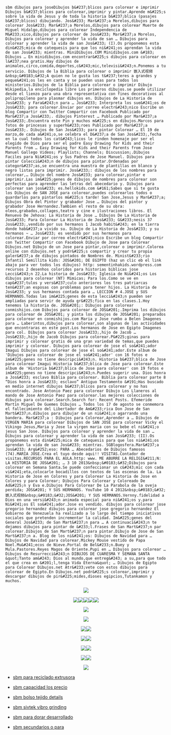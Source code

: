 
```
sbm dibujos para joseDibujos b&#237;blicos para colorear e imprimir Dibujos b&#237;blicos para colorear,imprimir y pintar.Aprende m&#225;s sobre la vida de Jesus y de toda la historia b&#237;blica (pasajes b&#237;blicos) dibujando. Jos&#233; Mar&#237;a Morelos,dibujos para colorear Jos&#233; Mar&#237;a Morelos,dibujos para colorear Muerte de Miguel Hidalgo,dibujos para colorear Independencia de M&#233;xico,dibujos para colorear de Jos&#233; Mar&#237;a Morelos, Dibujos para colorear y aprender la vida de san … Dibujos para colorear y aprender la vida de san Jos&#233; (I).Os proponemos esta din&#225;mica de catequesis para que los ni&#241;os aprendan la vida de san Jos&#233; mientras. MiniDibujos.COM Minidibujos.com &#183; Dibujos … En minidibujos.com encontrar&#225;s dibujos para colorear en l&#237;nea gratis.Hay dibujos de animales,circo,comida,deportes,c&#243;mic,televisi&#243;n.Ponemos a tu servicio. Dibujos de la Biblia para colorear o imprimir 嵌入式视频&nbsp;&#0183;&#32;A quien no le gusta los t&#237;teres a grandes y peque&#241;os les en canta y se pueden usas para todos los ministerios.Dibujos de la Biblia para colorear o imprimir Dibujo Wikipedia,la enciclopedia libre Los primeros dibujos.se puede utilizar desde el lienzo para una obra representativa con fines decorativos al polipropileno para plasmar dibujos en. Dibujos de La Historia de Jos&#233; y Fara&#243;n para … Jos&#233; Interpreta los sue&#241;os de Jos&#233; para colorear.Enviar por correo electr&#243;nico Escribe un blog Compartir con Twitter Compartir con Facebook Publicado por Mar&#237;a Jos&#233;. dibujos Pinterest … Publicado por Mar&#237;a Jos&#233;.Encuentra este Pin y muchos m&#225;s en dibujos.Marcos para fotos de princesas y superh&#233;roes Publicado por Mar&#237;a Jos&#233;. Dibujos de San Jos&#233; para pintar Colorear … El 19 de marzo,de cada a&#241;o,se celebra el D&#237;a de San Jos&#233;,fecha en la cual todos los cat&#243;licos le rinden homenaje por ser el elegido de Dios para ser el padre Easy Drawing for Kids and their Parents from … Easy Drawing for Kids and their Parents from Jose Manuel Gallego Videos; Playlists; Channels; Discussion;.Dibujos Faciles para Ni&#241;os y Sus Padres de Jose Manuel. Dibujos para pintar Colecci&#243;n de dibujos para pintar.Ordenadas por categor&#237;as,se encuentra una muestra de plantillas en blanco y negro listas para imprimir. Jos&#233;: dibujos de los nombres para colorear,… Dibujo del nombre Jos&#233; para colorear,pintar e imprimir.Las im&#225;genes de dibujos de nombres para colorear son perfectas para aprender las letras del abecedario y. Dibujos para colorear san jos&#233; es.hellokids.com &#161;Sabes que si te gusta los Dibujos de SAN JOSE para colorear,puedes colorearlos todos o guardarlos para pintarlos m&#225;s tarde! San Jose,Jesus y Mar&#237;a; Dibujos Obra del Pintor y grabador Jose … Dibujos del pintor y grabador Jose Hernandez.Tambien el resto de su obra: oleos,grabados,collages,teatro y cine e ilustraciones libros. El Renuevo De Jehova: La Historia de Jose … Dibujos De La Historia de Jos&#233; Para Colorear La Historia de Jos&#233; G&#233;nesis 37 Jos&#233;,vendido por sus hermanos 1 Jacob habit&#243; en la tierra donde hab&#237;a vivido su. Dibujo de La Historia de Jos&#233; y su hermanos ~ … Jos&#233; es vendido por sus hermanos para colorear.Enviar por correo electr&#243;nico Escribe un blog Compartir con Twitter Compartir con Facebook Dibujo de Jose para Colorear Dibujos.net Dibujo de un Jose para pintar,colorear o imprimir.Colorea online con dibujos.net y podr&#225;s compartir y crear tu propia galer&#237;a de dibujos pintados de Nombres de. Minist&#233;rio Infantil Semillita kids: JOS&#201; DE EGIPTO (haz un clic eb el link abajo para ver todos los dibujos) http: sementinhakids.wordpress.com recursos 2 desenhos coloridos para historias biblicas jose Lecci&#243;n 22.La historia de Jos&#233; Iglesia de Ni&#241;os Los dibujos para colorear (NT) Mimicas; Para los.Como se ve en cap&#237;tulos y vers&#237;culo anteriores los tres patriarcas ten&#237;an esposas con problemas para tener hijos. La Historia de Jos&#233; y sus hermanos contada para … LECCION # 4.JOSE y SUS HERMANOS.Todas las im&#225;genes de esta lecci&#243;n pueden ser ampliadas para servir de ayuda gr&#225;fica en las clases.1.Hoy tenemos la historia de. JOS&#201;: Dibujos para colorear conmishijos.com Dibujos para colorear de JOS&#201;.Imprima los dibujos para colorear de JOS&#201; y pinta los dibujos de JOS&#201; preparados para colorear en conmishijos.com Maria y Jose rumbo a Belen Imagenes para … Laberintos,dibujos para colorear,son algunas de las actividades que encontraras en este post.Los hermanos de Jose en Egipto Imagenes para col. Dibujos para colorear Jos&#233;,hijo de Jacob … Jos&#233;,hijo de Jacob Dibujos para colorear.P&#225;ginas para imprimir y colorear gratis de una gran variedad de temas,que puedes imprimir y colorear. Dibujos para colorear de jose el so&#241;ador Imagui Dibujos para colorear de jose el so&#241;ador.Este album de 'Dibujos para colorear de jose el so&#241;ador' con 16 fotos e im&#225;genes no tiene descripci&#243;n. Historia b&#237;blica de Jose para colorear Imagui Historia b&#237;blica de Jose para colorear.Este album de 'Historia b&#237;blica de Jose para colorear' con 19 fotos e im&#225;genes no tiene descripci&#243;n.Puedes sugerir una. Dios honra a Jos&#233; esclavo Biblia para colorear. Biblia para colorear parte 8 “Dios honra a Jos&#233; esclavo” Antiguo Testamento &#191;Has buscado en medio internet dibujos b&#237;blicos para colorear y no has encontrado. Jose Antonio Paez para colorear Dibujo Los Llaneros al mando de Jose Antonio Paez para colorear.las mejores colecciones de dibujos para colorear.Search.Search for: Recent Posts. Efemeride Martin Miguel De Guemes Dibujos … Todos los 17 de agosto se conmemora el fallecimiento del Libertador de Am&#233;rica Don Jose de San Mart&#237;n.dibujos para dibujar de un ni&#241;o agarrando una bandera. Mar&#237;a : Dibujos para Colorear,Aprender a … Dibujos de VIRGEN MARIA para colorear Dibujos de SAN JOSE para colorear Vicky el Vikingo Jesus,Maria y Jose la virgen maria con su bebe el ni&#241;o jesus San Jose. Dibujos para colorear y aprender la vida de san … Dibujos para colorear y aprender la vida de san Jos&#233; (II).Os proponemos esta din&#225;mica de catequesis para que los ni&#241;os aprendan la vida de san Jos&#233; mientras. SGBlogosfera.Mar&#237;a Jos&#233; Arg&#252;eso: PARA … Abecedarios de Dibujos famosos (74).MARIA JOSE.Crea el tuyo desde aqui!! VISITAS.Contador de visitas.RECURSOS PARA EL AULA.http: www. ME ABURRE LA RELIGI&#211;N: LA HISTORIA DE JOS&#201; … 3 10 2013&nbsp;&#0183;&#32;Dibujos para colorear en Semana Santa.Se puede confeccionar un c&#243;mic con cada vi&#241;eta,colocarle bocadillos con textos de las escenas de la. La Historia de Jose en Colores y para Colorear La Historia de Jose en Colores y para Colorear; Dibujos Para Colorear y Coloreado De Ad&#225;n y Eva e.Dibujos Para Colorear De La Parabola de la oveja perdida; JOS&#201; Y SUS HERMANOS. YouTube 10 4 2012&nbsp;&#0183;&#32;嵌入式视频&nbsp;&#0183;&#32;JOS&#201; Y SUS HERMANOS.Vernny.fidelidad a Dios en una versi&#243;n animada especial para ni&#241;os y.para Ni&#241;os El so&#241;ador.Jose es vendido. dibujos para colorear jose gregorio hernandez dibujos para colorear jose gregorio hernandez El Gobierno de Venezuela ha realizado a lo largo del tiempo iniciativas sociales que pretenden incrementar la calidad. Im&#225;genes del General Jos&#233; de San Mart&#237;n para … A continuaci&#243;n te dejamos dibujos para pintar de &#233;l.Frases de San Mart&#237;n par colorear.Dibujos de San Mart&#237;n para pintar.Dibujo de Jose de San Mart&#237;n a. Blog de los ni&#241;os: Dibujos de Navidad para … Dibujos de Navidad para colorear.Mickey Mouse vestido de Papa Noel.Mu&#241;ecos de Nieve.Portal de Bel&#233;n.Buey y Mula.Pastores.Reyes Magos de Oriente.Pupi en … Dibujos para colorear … Dibujos de Resurrecci&#243;n DIBUJOS DE CUARESMA Y SEMANA SANTA &quot;Tanto am&#243; Dios al mundo,que entreg&#243; a su,para que todo el que crea en &#201;l,tenga Vida Eterna&quot; … Dibujos de Egipto para Colorear Dibujos.net Atr&#233;vete con estos dibujos para colorear de Egipto.En Dibujos.net podr&#225;s colorear,imprimir y descargar dibujos de pir&#225;mides,dioses egipcios,Tutankamon y muchos. 
```

<div align="center">

<a href="https://es-crusher.shibang-china.com/github&k=sbm+dibujos+para+jose"><img src="https://static.shibang-china.com/es/crusher/logo.jpg"></a>

<a href="https://es-crusher.shibang-china.com/github&k=sbm+dibujos+para+jose"><img src="https://static.shibang-china.com/es/crusher/index.jpg"></a><a href="https://es-crusher.shibang-china.com/material.htmlgithub&k=sbm+dibujos+para+jose"><img src="https://static.shibang-china.com/es/crusher/material.jpg"></a><a href="https://es-crusher.shibang-china.com/application.htmlgithub&k=sbm+dibujos+para+jose"><img src="https://static.shibang-china.com/es/crusher/application.jpg"></a><a href="https://es-crusher.shibang-china.com/aboutus.htmlgithub&k=sbm+dibujos+para+jose"><img src="https://static.shibang-china.com/es/crusher/aboutus.jpg"></a><a href="https://es-crusher.shibang-china.com/contact.htmlgithub&k=sbm+dibujos+para+jose"><img src="https://static.shibang-china.com/es/crusher/contact.jpg"></a>

<a href="https://es-crusher.shibang-china.com/github&k=sbm+dibujos+para+jose"><img src="https://static.shibang-china.com/es/crusher/banner.jpg"></a>

<a href="https://swt.shibang-china.com/github&k=sbm+dibujos+para+jose"><img src="https://static.shibang-china.com/es/crusher/text.jpg"></a>

<a href="https://swt.shibang-china.com/github&k=sbm+dibujos+para+jose"><img src="https://static.shibang-china.com/es/crusher/chat.jpg"></a><a href="https://es-crusher.shibang-china.com/contact.htmlgithub&k=sbm+dibujos+para+jose"><img src="https://static.shibang-china.com/es/crusher/message.jpg"></a>

<a href="https://es-crusher.shibang-china.com/products/pe.htmlgithub&k=sbm+dibujos+para+jose"><img src="https://static.shibang-china.com/es/crusher/pe.jpg"></a><a href="https://es-crusher.shibang-china.com/products/pf.htmlgithub&k=sbm+dibujos+para+jose"><img src="https://static.shibang-china.com/es/crusher/pf.jpg"></a>

<a href="https://es-crusher.shibang-china.com/products/hpt.htmlgithub&k=sbm+dibujos+para+jose"><img src="https://static.shibang-china.com/es/crusher/hpt.jpg"></a><a href="https://es-crusher.shibang-china.com/products/vsi.htmlgithub&k=sbm+dibujos+para+jose"><img src="https://static.shibang-china.com/es/crusher/vsi.jpg"></a>

<a href="https://es-crusher.shibang-china.com/products/klv.htmlgithub&k=sbm+dibujos+para+jose"><img src="https://static.shibang-china.com/es/crusher/klv.jpg"></a><a href="https://es-crusher.shibang-china.com/products/portable.htmlgithub&k=sbm+dibujos+para+jose"><img src="https://static.shibang-china.com/es/crusher/portable.jpg"></a>

<a href="https://swt.shibang-china.com/github&k=sbm+dibujos+para+jose"><img src="https://static.shibang-china.com/es/crusher/case.jpg"></a>

</div>


* [sbm para reciclado extrusora](sbm%20para%20reciclado%20extrusora.md)

* [sbm capacidad los precio](sbm%20capacidad%20los%20precio.md)

* [sbm bolso tejido details](sbm%20bolso%20tejido%20details.md)

* [sbm sivtek vibro grinding](sbm%20sivtek%20vibro%20grinding.md)

* [sbm para dorar desarrollado](sbm%20para%20dorar%20desarrollado.md)

* [sbm secundarios o para](sbm%20secundarios%20o%20para.md)